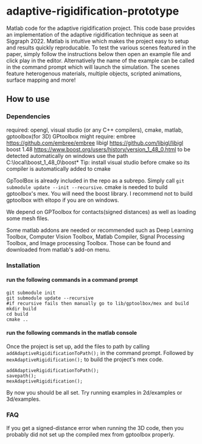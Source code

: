 # adaptive-rigidification-prototype
Matlab code for the adaptive rigidification project. This code base provides an implementation of the adaptive rigidification technique as seen at Siggraph 2022. Matlab is intuitive which makes the project easy to setup and results quickly reproducable. To test the various scenes featured in the paper, simply follow the instructions below then open an example file and click play in the editor. Alternatively the name of the example can be called in the command prompt which will launch the simulation. The scenes feature heterogenous materials, multiple objects, scripted animations, surface mapping and more!

## How to use

### Dependencies
required: opengl, visual studio (or any C++ compilers), cmake, matlab, gptoolbox(for 3D)
GPtoolbox might require: 
	embree https://github.com/embree/embree
	libigl https://github.com/libigl/libigl
	boost 1.48 https://www.boost.org/users/history/version_1_48_0.html
	to be detected automatically on windows use the path C:\local\boost_1_48_0\boost\*
Tip: install visual studio before cmake so its compiler is automatically added to cmake

GpToolBox is already included in the repo as a subrepo. Simply call `git submodule update --init --recursive`.
cmake is needed to build gptoolbox's mex. You will need the boost library. 
I recommend not to build gptoolbox with eltopo if you are on windows.

We depend on GPToolbox for contacts(signed distances) as well as loading some mesh files.

Some matlab addons are needed or recommended such as Deep Learning Toolbox, Computer Vision Toolbox, Matlab Compiler, Signal Processing Toolbox, and Image processing Toolbox. Those can be found and downloaded from matlab's add-on menu.

### Installation
#### run the following commands in a command prompt
```
git submodule init 
git submodule update --recursive
#if recursive fails then manually go to lib/gptoolbox/mex and build
mkdir build
cd build
cmake .. 
```

#### run the following commands in the matlab console
Once the project is set up, add the files to path by calling `addAdaptiveRigidificationToPath();` in the command prompt.
Followed by `mexAdaptiveRigidification();` to build the project's mex code.
```
addAdaptiveRigidificationToPath();
savepath();
mexAdaptiveRigidification();
```
By now you should be all set.
Try running examples in 2d/examples or 3d/examples.

### FAQ
If you get a signed-distance error when running the 3D code, then you probably did not set up the compiled mex from gptoolbox properly.
